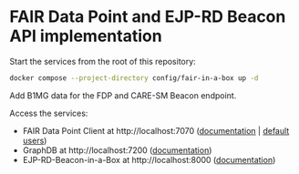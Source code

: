 # FAIR Data Point and EJP-RD Beacon API implementation

Start the services from the root of this repository:

```sh
docker compose --project-directory config/fair-in-a-box up -d
```

Add B1MG data for the FDP and CARE-SM Beacon endpoint.

Access the services: 

* FAIR Data Point Client at http://localhost:7070 ([documentation](https://fairdatapoint.readthedocs.io/en/latest/) | [default users](https://fairdatapoint.readthedocs.io/en/latest/deployment/local-deployment.html))
* GraphDB at http://localhost:7200 ([documentation](https://graphdb.ontotext.com/documentation/10.6/))
* EJP-RD-Beacon-in-a-Box at http://localhost:8000 ([documentation](https://fairdatapoint.readthedocs.io/en/latest/))